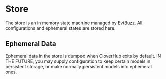 # Store

The store is an in memory state machine managed by EvtBuzz. All configurations and ephemeral states are stored here.

## Ephemeral Data

Ephemeral data in the store is dumped when CloverHub exits by default. IN THE FUTURE, you may supply configuration to keep certain models in persistent storage, or make normally persistent models into ephemeral ones.
